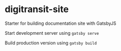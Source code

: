 # digitransit-site
Starter for building documentation site with GatsbyJS

Start development server using `gatsby serve`

Build production version using `gatsby build` 
